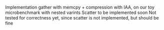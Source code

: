 Implementation gather with memcpy + compression with IAA, on our toy microbenchmark with nested varints
Scatter to be implemented soon
Not tested for correctness yet, since scatter is not implemented, but should be fine